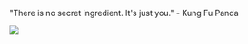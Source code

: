 "There is no secret ingredient. It's just you." - Kung Fu Panda

<img align="center" src="https://github-readme-stats.vercel.app/api/top-langs/?username=Awesomedonut&theme=tokyonight">
